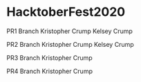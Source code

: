 # HacktoberFest2020

PR1 Branch
Kristopher Crump
Kelsey Crump

PR2 Branch
Kristopher Crump
Kelsey Crump

PR3 Branch
Kristopher Crump

PR4 Branch
Kristopher Crump
